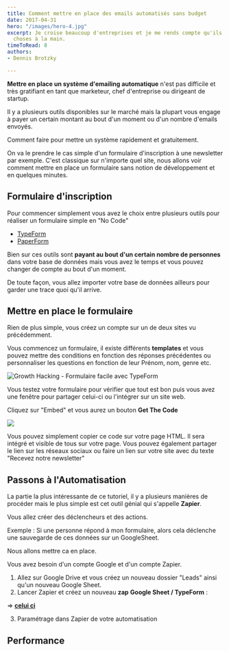 ```yaml
---
title: Comment mettre en place des emails automatisés sans budget
date: 2017-04-31
hero: "/images/hero-4.jpg"
excerpt: Je croise beaucoup d'entreprises et je me rends compte qu'ils font trop de
  choses à la main.
timeToRead: 8
authors:
- Dennis Brotzky

---
```

**Mettre en place un système d'emailing automatique** n'est pas difficile et très gratifiant en tant que marketeur, chef d'entreprise ou dirigeant de startup.

Il y a plusieurs outils disponibles sur le marché mais la plupart vous engage à payer un certain montant au bout d'un moment ou d'un nombre d'emails envoyés.

Comment faire pour mettre un système rapidement et gratuitement.

On va le prendre le cas simple d'un formulaire d'inscription à une newsletter par exemple. C'est classique sur n'importe quel site, nous allons voir comment mettre en place un formulaire sans notion de développement et en quelques minutes.

## Formulaire d'inscription

Pour commencer simplement vous avez le choix entre plusieurs outils pour réaliser un formulaire simple en "No Code"

* [TypeForm ](https://www.typeform.com/ "TypeForm")
* [PaperForm ](https://paperform.co/ "PaperForm - creation de formulaire")

Bien sur ces outils sont **payant au bout d'un certain nombre de personnes** dans votre base de données mais vous avez le temps et vous pouvez changer de compte au bout d'un moment.

De toute façon, vous allez importer votre base de données ailleurs pour garder une trace quoi qu'il arrive.

## Mettre en place le formulaire

Rien de plus simple, vous créez un compte sur un de deux sites vu précédemment. 

Vous commencez un formulaire, il existe différents **templates** et vous pouvez mettre des conditions en fonction des réponses précédentes ou personnaliser les questions en fonction de leur Prénom, nom, genre etc.

![Growth Hacking - Formulaire facile avec TypeForm](https://res.cloudinary.com/dq9av3ugy/image/upload/v1594473172/Growth%20Hacking%20Blog/Typeform_-_formulaire.jpg "Growth Hacking - Formulaire facile avec TypeForm")

Vous testez votre formulaire pour vérifier que tout est bon puis vous avez une fenêtre pour partager celui-ci ou l'intégrer sur un site web.

Cliquez sur "Embed" et vous aurez un bouton **Get The Code**

![](https://res.cloudinary.com/dq9av3ugy/image/upload/v1594473477/Growth%20Hacking%20Blog/Typeform_-_Share_gbsruv.jpg)

Vous pouvez simplement copier ce code sur votre page HTML. Il sera intégré et visible de tous sur votre page. Vous pouvez également partager le lien sur les réseaux sociaux ou faire un lien sur votre site avec du texte "Recevez notre newsletter"

## Passons à l'Automatisation

La partie la plus intéressante de ce tutoriel, il y a plusieurs manières de procéder mais le plus simple est cet outil génial qui s'appelle **Zapier**. 

Vous allez créer des déclencheurs et des actions. 

Exemple : Si une personne répond à mon formulaire, alors cela déclenche une sauvegarde de ces données sur un GoogleSheet. 

Nous allons mettre ca en place.

Vous avez besoin d'un compte Google et d'un compte Zapier.

1. Allez sur Google Drive et vous créez un nouveau dossier "Leads" ainsi qu'un nouveau Google Sheet.
2. Lancer Zapier et créez un nouveau **zap** **Google Sheet / TypeForm** :

=>  [**celui ci**](https://zapier.com/app/editor/template/111?referrer=%2Fapps%2Ftypeform%2Fintegrations%2Fgoogle-sheets "GoogleSheet et Typeform automatisation") 

3. Paramétrage dans Zapier de votre automatisation

## Performance
